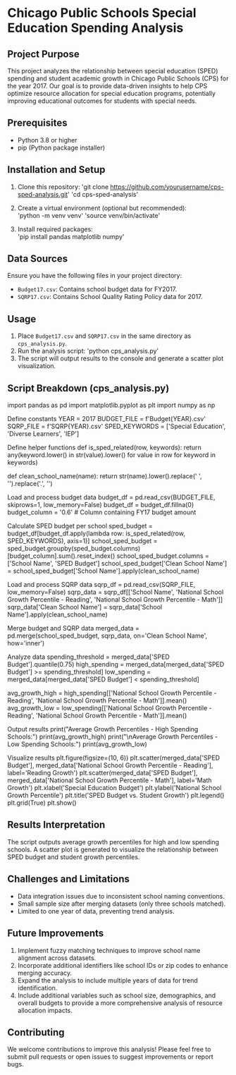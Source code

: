# Chicago Public Schools Special Education Spending Analysis

## Project Purpose
This project analyzes the relationship between special education (SPED) spending and student academic growth in Chicago Public Schools (CPS) for the year 2017. Our goal is to provide data-driven insights to help CPS optimize resource allocation for special education programs, potentially improving educational outcomes for students with special needs.

## Prerequisites
- Python 3.8 or higher  
- pip (Python package installer)

## Installation and Setup
1. Clone this repository: 
'git clone https://github.com/yourusername/cps-sped-analysis.git'
'cd cps-sped-analysis'

2. Create a virtual environment (optional but recommended):  
'python -m venv venv'
'source venv/bin/activate' 

3. Install required packages:  
'pip install pandas matplotlib numpy'


## Data Sources
Ensure you have the following files in your project directory:  
- `Budget17.csv`: Contains school budget data for FY2017.  
- `SQRP17.csv`: Contains School Quality Rating Policy data for 2017.

## Usage
1. Place `Budget17.csv` and `SQRP17.csv` in the same directory as `cps_analysis.py`.  
2. Run the analysis script: 'python cps_analysis.py'
3. The script will output results to the console and generate a scatter plot visualization.

## Script Breakdown (cps_analysis.py)

import pandas as pd
import matplotlib.pyplot as plt
import numpy as np

Define constants
YEAR = 2017
BUDGET_FILE = f'Budget{YEAR}.csv'
SQRP_FILE = f'SQRP{YEAR}.csv'
SPED_KEYWORDS = ['Special Education', 'Diverse Learners', 'IEP']

Define helper functions
def is_sped_related(row, keywords):
return any(keyword.lower() in str(value).lower() for value in row for keyword in keywords)

def clean_school_name(name):
return str(name).lower().replace(' ', '').replace('.', '')

Load and process budget data
budget_df = pd.read_csv(BUDGET_FILE, skiprows=1, low_memory=False)
budget_df = budget_df.fillna(0)
budget_column = '0.6' # Column containing FY17 budget amount

Calculate SPED budget per school
sped_budget = budget_df[budget_df.apply(lambda row: is_sped_related(row, SPED_KEYWORDS), axis=1)]
school_sped_budget = sped_budget.groupby(sped_budget.columns)[budget_column].sum().reset_index()
school_sped_budget.columns = ['School Name', 'SPED Budget']
school_sped_budget['Clean School Name'] = school_sped_budget['School Name'].apply(clean_school_name)

Load and process SQRP data
sqrp_df = pd.read_csv(SQRP_FILE, low_memory=False)
sqrp_data = sqrp_df[['School Name', 'National School Growth Percentile - Reading', 'National School Growth Percentile - Math']]
sqrp_data['Clean School Name'] = sqrp_data['School Name'].apply(clean_school_name)

Merge budget and SQRP data
merged_data = pd.merge(school_sped_budget, sqrp_data, on='Clean School Name', how='inner')

Analyze data
spending_threshold = merged_data['SPED Budget'].quantile(0.75)
high_spending = merged_data[merged_data['SPED Budget'] >= spending_threshold]
low_spending = merged_data[merged_data['SPED Budget'] < spending_threshold]

avg_growth_high = high_spending[['National School Growth Percentile - Reading', 'National School Growth Percentile - Math']].mean()
avg_growth_low = low_spending[['National School Growth Percentile - Reading', 'National School Growth Percentile - Math']].mean()

Output results
print("Average Growth Percentiles - High Spending Schools:")
print(avg_growth_high)
print("\nAverage Growth Percentiles - Low Spending Schools:")
print(avg_growth_low)

Visualize results
plt.figure(figsize=(10, 6))
plt.scatter(merged_data['SPED Budget'], merged_data['National School Growth Percentile - Reading'], label='Reading Growth')
plt.scatter(merged_data['SPED Budget'], merged_data['National School Growth Percentile - Math'], label='Math Growth')
plt.xlabel('Special Education Budget')
plt.ylabel('National School Growth Percentile')
plt.title('SPED Budget vs. Student Growth')
plt.legend()
plt.grid(True)
plt.show()


## Results Interpretation
The script outputs average growth percentiles for high and low spending schools. A scatter plot is generated to visualize the relationship between SPED budget and student growth percentiles.

## Challenges and Limitations
- Data integration issues due to inconsistent school naming conventions.  
- Small sample size after merging datasets (only three schools matched).  
- Limited to one year of data, preventing trend analysis.

## Future Improvements
1. Implement fuzzy matching techniques to improve school name alignment across datasets.  
2. Incorporate additional identifiers like school IDs or zip codes to enhance merging accuracy.  
3. Expand the analysis to include multiple years of data for trend identification.  
4. Include additional variables such as school size, demographics, and overall budgets to provide a more comprehensive analysis of resource allocation impacts.

## Contributing
We welcome contributions to improve this analysis! Please feel free to submit pull requests or open issues to suggest improvements or report bugs.






